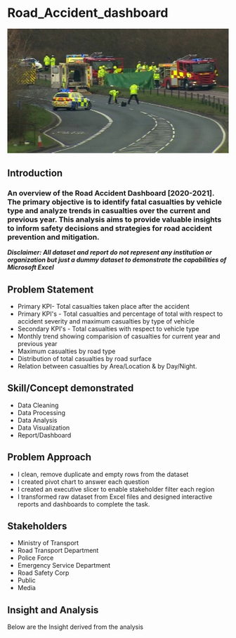 # Road_Accident_dashboard
![](Road_picture2.jpg)
## Introduction
### An overview of the Road Accident Dashboard [2020-2021]. The primary objective is to identify fatal casualties by vehicle type and analyze trends in casualties over the current and previous year. This analysis aims to provide valuable insights to inform safety decisions and strategies for road accident prevention and mitigation.
**_Disclaimer: All dataset and report do not represent any institution or organization but just a dummy dataset to demonstrate the capabilities of Microsoft Excel_**
## Problem Statement
- Primary KPI- Total casualties taken place after the accident
- Primary KPI's - Total casualties and percentage of total with respect to accident severity and maximum casualties by type of vehicle
- Secondary KPI's - Total casualties with respect to vehicle type
- Monthly trend showing comparision of casualties for current year and previous year
- Maximum casualties by road type
- Distribution of total casualties by road surface
- Relation between casualties by Area/Location & by Day/Night.
## Skill/Concept demonstrated
- Data Cleaning
- Data Processing
- Data Analysis
- Data Visualization
- Report/Dashboard
## Problem Approach
- I clean, remove duplicate and empty rows from the dataset
- I created pivot chart to answer each question
- I created an executive slicer to enable stakeholder filter each region
- I transformed raw dataset from Excel files and designed interactive reports and dashboards to complete the task.
## Stakeholders
- Ministry of Transport
- Road Transport Department
- Police Force
- Emergency Service Department
- Road Safety Corp
- Public
- Media
## Insight and Analysis
Below are the  Insight derived from the analysis

